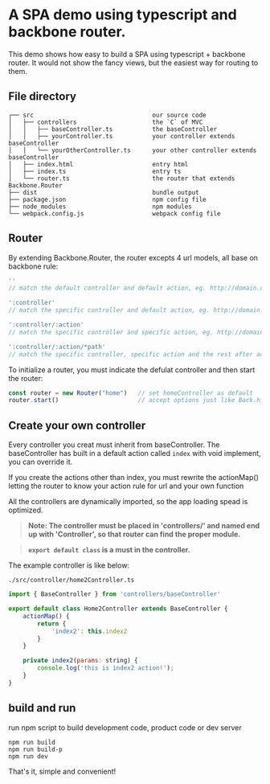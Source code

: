 # A SPA demo using typescript and backbone router.

This demo shows how easy to build a SPA using typescript + backbone router.
It would not show the fancy views, but the easiest way for routing to them.

## File directory

```
┌── src                                 our source code
│   ├── controllers                     the `C` of MVC
│   │   ├── baseController.ts           the baseController
│   │   ├── yourController.ts           your controller extends baseController  
│   │   └── yourOtherController.ts      your other controller extends baseController
│   ├── index.html                      entry html
│   ├── index.ts                        entry ts
│   └── router.ts                       the router that extends Backbone.Router
├── dist                                bundle output
├── package.json                        npm config file
├── node_modules                        npm modules
└── webpack.config.js                   webpack config file
```

## Router

By extending Backbone.Router, the router excepts 4 url models, all base on backbone rule: 

```javascript
''                              
// match the default controller and default action, eg. http://domain.com/

':controller'                   
// match the specific controller and default action, eg. http://domain.com/home

':controller/:action'           
// match the specific controller and specific action, eg. http://domain.com/home/index

':controller/:action/*path'     
// match the specific controller, specific action and the rest after action, eg. http://domain.com/home/index?x=y or http://domain.com/home/index/1
```

To initialize a router, you must indicate the defulat controller and then start the router:

```javascript
const router = new Router("home")   // set homeController as default
router.start()                      // accept options just like Back.history.start();
```


## Create your own controller

Every controller you creat must inherit from baseController.
The baseController has built in a default action called `index` with void implement, you can override it.

If you create the actions other than index, you must rewrite the actionMap() letting the router to know your action rule for url and your own function

All the controllers are dynamically imported, so the app loading spead is optimized.

> **Note: The controller must be placed in 'controllers/' and named end up with 'Controller', so that router can find the proper module.**

> **`export default class` is a must in the controller.**

The example controller is like below: 

`./src/controller/home2Controller.ts`

```javascript
import { BaseController } from 'controllers/baseController'

export default class Home2Controller extends BaseController {
    actionMap() {
        return {
            'index2': this.index2
        }
    }

    private index2(params: string) {
        console.log('this is index2 action!');
    }
}
```

## build and run

run npm script to build development code, product code or dev server

```
npm run build
npm run build-p
npm run dev
```

That's it, simple and convenient!